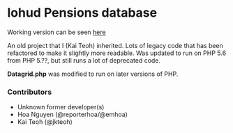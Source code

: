 # lohud Pensions database

Working version can be seen [here](http://data.lohud.com/tools/pensions/)

An old project that I (Kai Teoh) inherited. Lots of legacy code that has been refactored to make it slightly more readable. Was updated to run on PHP 5.6 from PHP 5.??, but still runs a lot of deprecated code.

**Datagrid.php** was modified to run on later versions of PHP. 

### Contributors

 - Unknown former developer(s)
 - Hoa Nguyen (@reporterhoa/@emhoa)
 - Kai Teoh (@jkteoh)
